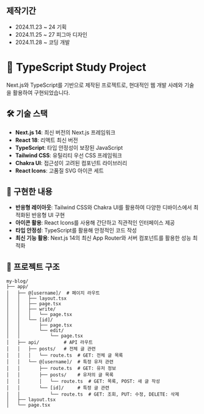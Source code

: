 
## 제작기간

-   2024.11.23 ~ 24 기획
-   2024.11.25 ~ 27 피그마 디자인
-   2024.11.28 ~ 코딩 개발

# 📘 TypeScript Study Project

Next.js와 TypeScript를 기반으로 제작된 프로젝트로, 현대적인 웹 개발 사례와 기술을 활용하여 구현되었습니다.

## 🛠️ 기술 스택

- **Next.js 14**: 최신 버전의 Next.js 프레임워크
- **React 18**: 리액트 최신 버전
- **TypeScript**: 타입 안정성이 보장된 JavaScript
- **Tailwind CSS**: 유틸리티 우선 CSS 프레임워크
- **Chakra UI**: 접근성이 고려된 컴포넌트 라이브러리
- **React Icons**: 고품질 SVG 아이콘 세트

## 🚀 구현한 내용

- **반응형 레이아웃**: Tailwind CSS와 Chakra UI를 활용하여 다양한 디바이스에서 최적화된 반응형 UI 구현
- **아이콘 활용**: React Icons를 사용해 간단하고 직관적인 인터페이스 제공
- **타입 안정성**: TypeScript를 활용해 안정적인 코드 작성
- **최신 기능 활용**: Next.js 14의 최신 App Router와 서버 컴포넌트를 활용한 성능 최적화

## 📂 프로젝트 구조

```
my-blog/
├── app/
│   ├── @[username]/  # 페이지 라우트
│   │   ├── layout.tsx
│   │   ├── page.tsx
│   │   ├── write/
│   │   │   └── page.tsx
│   │   └── [id]/
│   │       ├── page.tsx
│   │       └── edit/
│   │           └── page.tsx
│   ├── api/         # API 라우트
│   │   ├── posts/   # 전체 글 관련
│   │   │   └── route.ts  # GET: 전체 글 목록
│   │   └── @[username]/  # 특정 유저 관련
│   │       ├── route.ts  # GET: 유저 정보
│   │       ├── posts/    # 유저의 글 목록
│   │       │   └── route.ts  # GET: 목록, POST: 새 글 작성
│   │       └── [id]/     # 특정 글 관련
│   │           └── route.ts  # GET: 조회, PUT: 수정, DELETE: 삭제
│   ├── layout.tsx
│   └── page.tsx
```
